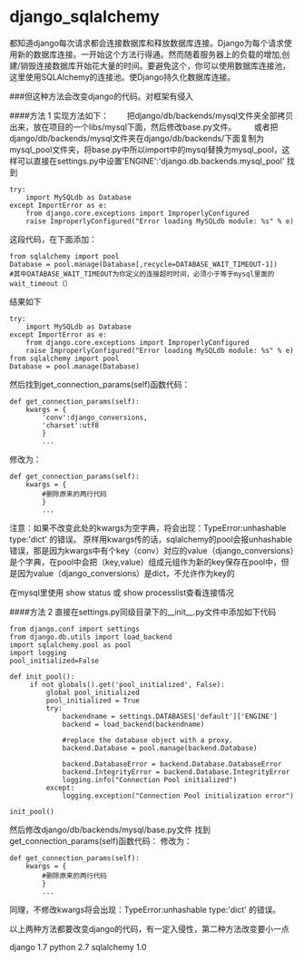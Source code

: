 # django_sqlalchemy
都知道django每次请求都会连接数据库和释放数据库连接。Django为每个请求使用新的数据库连接。一开始这个方法行得通。然而随着服务器上的负载的增加,创建/销毁连接数据库开始花大量的时间。要避免这个，你可以使用数据库连接池，这里使用SQLAlchemy的连接池。使Django持久化数据库连接。

###但这种方法会改变django的代码。对框架有侵入


####方法 1
实现方法如下：
　　把django/db/backends/mysql文件夹全部拷贝出来，放在项目的一个libs/mysql下面，然后修改base.py文件。
　　或者把django/db/backends/mysql文件夹在django/db/backends/下面复制为mysql_pool文件夹，将base.py中所以import中的mysql替换为mysql_pool，这样可以直接在settings.py中设置'ENGINE':'django.db.backends.mysql_pool'
找到
```
try:    
    import MySQLdb as Database
except ImportError as e:    
    from django.core.exceptions import ImproperlyConfigured    
    raise ImproperlyConfigured("Error loading MySQLdb module: %s" % e)
```
这段代码，在下面添加：
```
from sqlalchemy import pool
Database = pool.manage(Database[,recycle=DATABASE_WAIT_TIMEOUT-1])
#其中DATABASE_WAIT_TIMEOUT为你定义的连接超时时间，必须小于等于mysql里面的wait_timeout（）
```
结果如下
```
try:    
    import MySQLdb as Database
except ImportError as e:    
    from django.core.exceptions import ImproperlyConfigured    
    raise ImproperlyConfigured("Error loading MySQLdb module: %s" % e)
from sqlalchemy import pool
Database = pool.manage(Database)
```
然后找到get_connection_params(self)函数代码：
```
def get_connection_params(self):
    kwargs = {
        'conv':django_conversions,
        'charset':utf8
        }
        ...
```
修改为：
```
def get_connection_params(self):
    kwargs = {
        #删除原来的两行代码
        }
        ...
```
注意：如果不改变此处的kwargs为空字典，将会出现：TypeError:unhashable type:'dict' 的错误。
原样用kwargs传的话，sqlalchemy的pool会报unhashable错误，那是因为kwargs中有个key（conv）对应的value（django_conversions）是个字典，在pool中会把（key,value）组成元组作为新的key保存在pool中，但是因为value（django_conversions）是dict，不允许作为key的

在mysql里使用 show status 或 show processlist查看连接情况

####方法 2
直接在settings.py同级目录下的__init__.py文件中添加如下代码
```
from django.conf import settings
from django.db.utils import load_backend
import sqlalchemy.pool as pool
import logging
pool_initialized=False

def init_pool():
     if not globals().get('pool_initialized', False):
         global pool_initialized
         pool_initialized = True
         try:
             backendname = settings.DATABASES['default']['ENGINE']
             backend = load_backend(backendname)

             #replace the database object with a proxy.
             backend.Database = pool.manage(backend.Database)

             backend.DatabaseError = backend.Database.DatabaseError
             backend.IntegrityError = backend.Database.IntegrityError
             logging.info("Connection Pool initialized")
         except:
             logging.exception("Connection Pool initialization error")

init_pool()
```
然后修改django/db/backends/mysql/base.py文件
找到get_connection_params(self)函数代码：
修改为：
```
def get_connection_params(self):
    kwargs = {
        #删除原来的两行代码
        }
        ...
```
同理，不修改kwargs将会出现：TypeError:unhashable type:'dict' 的错误。

以上两种方法都要改变django的代码，有一定入侵性，第二种方法改变要小一点


django 1.7
python 2.7
sqlalchemy 1.0


